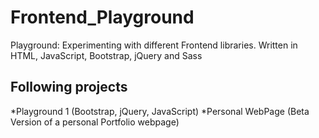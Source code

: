 # Frontend_Playground

Playground: Experimenting with different Frontend libraries. Written in HTML, JavaScript, Bootstrap, jQuery and Sass


## Following projects
*Playground 1 (Bootstrap, jQuery, JavaScript)
*Personal WebPage (Beta Version of a personal Portfolio webpage)




























